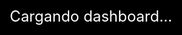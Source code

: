 <!DOCTYPE html>
<html lang="es">
<head>
  <meta charset="UTF-8">
  <title>Mis Dashboards Power BI</title>
  <style>
    html, body {
      margin: 0;
      padding: 0;
      overflow: hidden;
      height: 100%;
    }

    iframe {
      width: 100%;
      height: 100%;
      border: none;
      display: block;
    }

    #loadingScreen {
      position: absolute;
      top: 0;
      left: 0;
      width: 100%;
      height: 100%;
      background-color: black;
      color: white;
      display: flex;
      align-items: center;
      justify-content: center;
      font-size: 24px;
      z-index: 9999;
      opacity: 1;
      transition: opacity 0.3s ease;
    }

    #loadingScreen.hidden {
      opacity: 0;
      pointer-events: none;
    }
  </style>
</head>
<body>
  <div id="loadingScreen">Cargando dashboard...</div>
  <iframe id="dashboardFrame"></iframe>

  <script>
    const dashboards = [
      "https://app.powerbi.com/view?r=eyJrIjoiY2IxMGU0ZDAtNDQ5MC00Y2Y3LTk2MDItZGJmMDRjNDhhZTJjIiwidCI6ImIxM2NlNGM5LTJiZTYtNDg0NC04Y2Q5LTYwOTcyMGFmYWY5YiJ9",
      "https://app.powerbi.com/view?r=eyJrIjoiODk1MmFjZWYtY2IxYy00YzI0LTg5ODUtMDAzOTg1MTQ4ODMwIiwidCI6ImIxM2NlNGM5LTJiZTYtNDg0NC04Y2Q5LTYwOTcyMGFmYWY5YiJ9"
    ];

    let current = 0;
    const frame = document.getElementById("dashboardFrame");
    const loadingScreen = document.getElementById("loadingScreen");

    function loadDashboard(index) {
      loadingScreen.classList.remove("hidden"); // Mostrar pantalla negra

      frame.onload = () => {
        // Mantener la pantalla negra visible por 8 segundos
        setTimeout(() => {
          loadingScreen.classList.add("hidden");
        }, 8000);
      };

      frame.src = dashboards[index] + "&cachebuster=" + new Date().getTime();
    }

    // Cargar el primer dashboard
    loadDashboard(current);

    setInterval(() => {
      current = (current + 1) % dashboards.length;
      loadDashboard(current);
    }, 20000); // Cambiar cada 20 segundos (8 de carga + 12 de visualización)
  </script>
</body>
</html>

